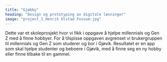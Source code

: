```yaml
---
title: "Gjøbby"
heading: "Design og prototyping av digitale løsninger"
image: "project_1_Henrik Ulstad Fossum.jpg"
---
```


Dette var et skoleprosjekt hvor vi fikk i oppgave å hjelpe millennials og Gen Z med å finne hobbyer. For å tilspisse oppgaven avgrenset vi brukergruppen til millennials og Gen Z som studerer og bor i Gjøvik. Resultatet er en app som skal hjelpe studenter og beboere i Gjøvik, med å finne seg en ny hobby eller finne tilbake til en gammel.
